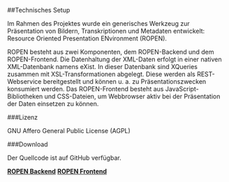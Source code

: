 ##Technisches Setup

Im Rahmen des Projektes wurde ein generisches Werkzeug zur Präsentation von Bildern, Transkriptionen und Metadaten entwickelt: Resource Oriented Presentation ENvironment (ROPEN).

ROPEN besteht aus zwei Komponenten, dem ROPEN-Backend und dem ROPEN-Frontend. Die Datenhaltung der XML-Daten erfolgt in einer nativen XML-Datenbank namens eXist. In dieser Datenbank sind XQueries zusammen mit XSL-Transformationen abgelegt. Diese werden als REST-Webservice bereitgestellt und können u. a. zu Präsentationszwecken konsumiert werden. Das ROPEN-Frontend besteht aus JavaScript-Bibliotheken und CSS-Dateien, um Webbrowser aktiv bei der Präsentation der Daten einsetzen zu können.

###Lizenz

GNU Affero General Public License (AGPL)

###Download

Der Quellcode ist auf GitHub verfügbar.

**[ROPEN Backend][]**
**[ROPEN Frontend][]**

[ROPEN Backend]: https://github.com/subugoe/ROPEN
    "Backend"
    
[ROPEN Frontend]: 
    "Frontend"


